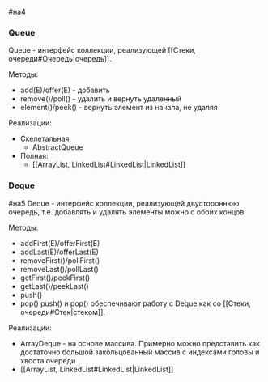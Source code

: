#на4
### Queue
Queue - интерфейс коллекции, реализующей [[Стеки, очереди#Очередь|очередь]].

Методы:
* add(E)/offer(E) - добавить
* remove()/poll() - удалить и вернуть удаленный
* element()/peek() - вернуть элемент из начала, не удаляя

Реализации:
* Скелетальная:
	* AbstractQueue
* Полная:
	* [[ArrayList, LinkedList#LinkedList|LinkedList]]

### Deque
#на5
Deque - интерфейс коллекции, реализующей двустороннюю очередь, т.е. добавлять и удалять элементы можно с обоих концов.

Методы:
* addFirst(E)/offerFirst(E)
* addLast(E)/offerLast(E)
* removeFirst()/pollFirst()
* removeLast()/pollLast()
* getFirst()/peekFirst()
* getLast()/peekLast()
* push()
* pop()
push() и pop() обеспечивают работу с Deque как со [[Стеки, очереди#Стек|стеком]].

Реализации:
* ArrayDeque - на основе массива. Примерно можно представить как достаточно большой закольцованный массив с индексами головы и хвоста очереди
* [[ArrayList, LinkedList#LinkedList|LinkedList]]